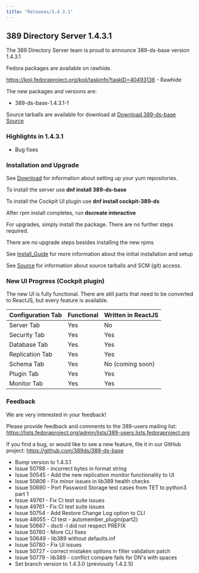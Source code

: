 ```yaml
---
title: "Releases/1.4.3.1"
---
```


389 Directory Server 1.4.3.1
-----------------------------

The 389 Directory Server team is proud to announce 389-ds-base version 1.4.3.1

Fedora packages are available on rawhide.

<https://koji.fedoraproject.org/koji/taskinfo?taskID=40493136> - Rawhide


The new packages and versions are:

- 389-ds-base-1.4.3.1-1

Source tarballs are available for download at [Download 389-ds-base Source](https://releases.pagure.org/389-ds-base/389-ds-base-1.4.3.1.tar.bz2)

### Highlights in 1.4.3.1

- Bug fixes

### Installation and Upgrade 

See [Download](../download.html) for information about setting up your yum repositories.

To install the server use **dnf install 389-ds-base**

To install the Cockpit UI plugin use **dnf install cockpit-389-ds**

After rpm install completes, run **dscreate interactive**

For upgrades, simply install the package.  There are no further steps required.

There are no upgrade steps besides installing the new rpms 

See [Install\_Guide](../howto/howto-install-389.html) for more information about the initial installation and setup

See [Source](../development/source.html) for information about source tarballs and SCM (git) access.

### New UI Progress (Cockpit plugin)

The new UI is fully functional.  There are still parts that need to be converted to ReactJS, but every feature is available.

|Configuration Tab  |Functional  |Written in ReactJS |
|-------------------|------------|-------------------|
|Server Tab         |Yes         |No                 |
|Security Tab       |Yes         |Yes                |
|Database Tab       |Yes         |Yes                |
|Replication Tab    |Yes         |Yes                |
|Schema Tab         |Yes         |No (coming soon)   |
|Plugin Tab         |Yes         |Yes                |
|Monitor Tab        |Yes         |Yes                |


### Feedback

We are very interested in your feedback!

Please provide feedback and comments to the 389-users mailing list: <https://lists.fedoraproject.org/admin/lists/389-users.lists.fedoraproject.org>

If you find a bug, or would like to see a new feature, file it in our GitHub project: <https://github.com/389ds/389-ds-base>

- Bump version to 1.4.3.1
- Issue 50798 - incorrect bytes in format string
- Issue 50545 - Add the new replication monitor functionality to UI
- Issue 50806 - Fix minor issues in lib389 health checks
- Issue 50690 - Port Password Storage test cases from TET to python3 part 1
- Issue 49761 - Fix CI test suite issues
- Issue 49761 - Fix CI test suite issues
- Issue 50754 - Add Restore Change Log option to CLI
- Issue 48055 - CI test - automember_plugin(part2)
- Issue 50667 - dsctl -l did not respect PREFIX
- Issue 50780 - More CLI fixes
- Issue 50649 - lib389 without defaults.inf
- Issue 50780 - Fix UI issues
- Issue 50727 - correct mistaken options in filter validation patch
- Issue 50779 - lib389 - conflict compare fails for DN's with spaces
- Set branch version to 1.4.3.0 (previously 1.4.2.5)

